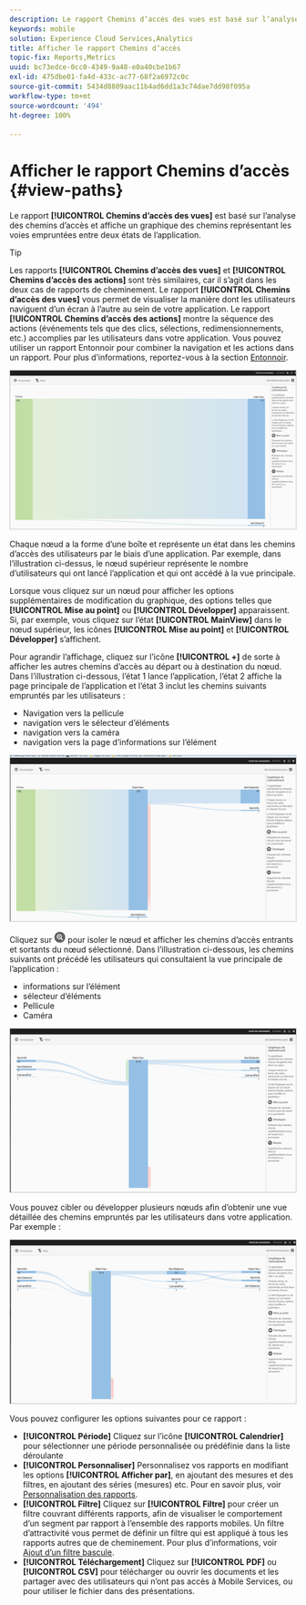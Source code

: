 ```yaml
---
description: Le rapport Chemins d’accès des vues est basé sur l’analyse des chemins d’accès et affiche un graphique des chemins représentant les voies empruntées entre deux états de l’application.
keywords: mobile
solution: Experience Cloud Services,Analytics
title: Afficher le rapport Chemins d’accès
topic-fix: Reports,Metrics
uuid: bc73edce-0cc0-4349-9a48-e0a40cbe1b67
exl-id: 475dbe01-fa4d-433c-ac77-68f2a6972c0c
source-git-commit: 5434d8809aac11b4ad6dd1a3c74dae7dd98f095a
workflow-type: tm+mt
source-wordcount: '494'
ht-degree: 100%

---
```


# Afficher le rapport Chemins d’accès {#view-paths}

Le rapport **[!UICONTROL Chemins d’accès des vues]** est basé sur l’analyse des chemins d’accès et affiche un graphique des chemins représentant les voies empruntées entre deux états de l’application.

>[!TIP]
>
>Les rapports **[!UICONTROL Chemins d’accès des vues]** et **[!UICONTROL Chemins d’accès des actions]** sont très similaires, car il s’agit dans les deux cas de rapports de cheminement. Le rapport **[!UICONTROL Chemins d’accès des vues]** vous permet de visualiser la manière dont les utilisateurs naviguent d’un écran à l’autre au sein de votre application. Le rapport **[!UICONTROL Chemins d’accès des actions]** montre la séquence des actions (événements tels que des clics, sélections, redimensionnements, etc.) accomplies par les utilisateurs dans votre application. Vous pouvez utiliser un rapport Entonnoir pour combiner la navigation et les actions dans un rapport. Pour plus d’informations, reportez-vous à la section [Entonnoir](/help/using/usage/reports-funnel.md).

![chemins d’accès des vues](assets/view_paths.png)

Chaque nœud a la forme d’une boîte et représente un état dans les chemins d’accès des utilisateurs par le biais d’une application. Par exemple, dans l’illustration ci-dessus, le nœud supérieur représente le nombre d’utilisateurs qui ont lancé l’application et qui ont accédé à la vue principale.

Lorsque vous cliquez sur un nœud pour afficher les options supplémentaires de modification du graphique, des options telles que **[!UICONTROL Mise au point]** ou **[!UICONTROL Développer]** apparaissent. Si, par exemple, vous cliquez sur l’état **[!UICONTROL MainView]** dans le nœud supérieur, les icônes **[!UICONTROL Mise au point]** et **[!UICONTROL Développer]** s’affichent.

Pour agrandir l’affichage, cliquez sur l’icône **[!UICONTROL +]** de sorte à afficher les autres chemins d’accès au départ ou à destination du nœud. Dans l’illustration ci-dessous, l’état 1 lance l’application, l’état 2 affiche la page principale de l’application et l’état 3 inclut les chemins suivants empruntés par les utilisateurs :

* Navigation vers la pellicule
* navigation vers le sélecteur d’éléments
* navigation vers la caméra
* navigation vers la page d’informations sur l’élément

![](assets/view_paths_expand.png)

Cliquez sur ![l’icône mise au point](assets/icon_focus.png) pour isoler le nœud et afficher les chemins d’accès entrants et sortants du nœud sélectionné. Dans l’illustration ci-dessous, les chemins suivants ont précédé les utilisateurs qui consultaient la vue principale de l’application :

* informations sur l’élément
* sélecteur d’éléments
* Pellicule
* Caméra

![mise au point du chemin d’accès](assets/view_paths_focus.png)

Vous pouvez cibler ou développer plusieurs nœuds afin d’obtenir une vue détaillée des chemins empruntés par les utilisateurs dans votre application. Par exemple :

![chemin d’accès multi](assets/view_paths_mult.png)

Vous pouvez configurer les options suivantes pour ce rapport :

* **[!UICONTROL Période]**
Cliquez sur l’icône **[!UICONTROL Calendrier]** pour sélectionner une période personnalisée ou prédéfinie dans la liste déroulante
* **[!UICONTROL Personnaliser]**
Personnalisez vos rapports en modifiant les options **[!UICONTROL Afficher par]**, en ajoutant des mesures et des filtres, en ajoutant des séries (mesures) etc. Pour en savoir plus, voir [Personnalisation des rapports](/help/using/usage/reports-customize/reports-customize.md).
* **[!UICONTROL Filtre]**
Cliquez sur **[!UICONTROL Filtre]** pour créer un filtre couvrant différents rapports, afin de visualiser le comportement d’un segment par rapport à l’ensemble des rapports mobiles. Un filtre d’attractivité vous permet de définir un filtre qui est appliqué à tous les rapports autres que de cheminement. Pour plus d’informations, voir [Ajout d’un filtre bascule](/help/using/usage/reports-customize/t-sticky-filter.md).
* **[!UICONTROL Téléchargement]**
Cliquez sur **[!UICONTROL PDF]** ou **[!UICONTROL CSV]** pour télécharger ou ouvrir les documents et les partager avec des utilisateurs qui n’ont pas accès à Mobile Services, ou pour utiliser le fichier dans des présentations.
